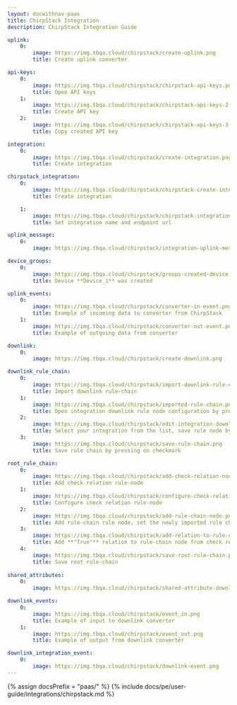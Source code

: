 ```yaml
---
layout: docwithnav-paas 
title: ChirpStack Integration 
description: ChirpStack Integration Guide 

uplink:
    0:
        image: https://img.tbqa.cloud/chirpstack/create-uplink.png
        title: Create uplink converter

api-keys:
    0:
        image: https://img.tbqa.cloud/chirpstack/chirpstack-api-keys.png
        title: Open API keys
    1:
        image: https://img.tbqa.cloud/chirpstack/chirpstack-api-keys-2.png
        title: Create API key
    2:
        image: https://img.tbqa.cloud/chirpstack/chirpstack-api-keys-3.png
        title: Copy created API key

integration:
    0:
        image: https://img.tbqa.cloud/chirpstack/create-integration.png
        title: Create integration

chirpstack_integration:
    0:
        image: https://img.tbqa.cloud/chirpstack/chirpstack-create-integration.png
        title: Create integration

    1:
        image: https://img.tbqa.cloud/chirpstack/chirpstack-integration-created.png
        title: Set integration name and endpoint url

uplink_message:
    0:
        image: https://img.tbqa.cloud/chirpstack/integration-uplink-message-event.png

device_groups:
    0:
        image: https://img.tbqa.cloud/chirpstack/groups-created-device.png
        title: Device **Device_1** was created

uplink_events:
    0:
        image: https://img.tbqa.cloud/chirpstack/converter-in-event.png
        title: Example of incoming data to converter from ChirpStack
    1:
        image: https://img.tbqa.cloud/chirpstack/converter-out-event.png
        title: Example of outgoing data from converter 

downlink:
    0:
        image: https://img.tbqa.cloud/chirpstack/create-downlink.png

downlink_rule_chain:
    0:
        image: https://img.tbqa.cloud/chirpstack/import-downlink-rule-chain.png
        title: Import downlink rule-chain 
    1:
        image: https://img.tbqa.cloud/chirpstack/imported-rule-chain.png
        title: Open integration downlink rule node configuration by pressing on pencil
    2:
        image: https://img.tbqa.cloud/chirpstack/edit-integration-downlink-rule-node.png
        title: Select your integration from the list, save rule node by pressing 
    3:
        image: https://img.tbqa.cloud/chirpstack/save-rule-chain.png
        title: Save rule chain by pressing on checkmark

root_rule_chain:
    0:
        image: https://img.tbqa.cloud/chirpstack/add-check-relation-node.png
        title: Add check relation rule-node
    1:
        image: https://img.tbqa.cloud/chirpstack/configure-check-relation-node.png
        title: Configure check relation rule-node
    2:
        image: https://img.tbqa.cloud/chirpstack/add-rule-chain-node.png
        title: Add rule-chain rule node, set the newly imported rule chain and save it by pressing on pencil icon
    3:
        image: https://img.tbqa.cloud/chirpstack/add-relation-to-rule-chain-node.png
        title: Add **"True"** relation to rule-chain node from check relation rule-node
    4:
        image: https://img.tbqa.cloud/chirpstack/save-root-rule-chain.png
        title: Save root rule-chain
                                
shared_attributes:
    0:
        image: https://img.tbqa.cloud/chirpstack/shared-attribute-downlink.png

downlink_events:
    0:
        image: https://img.tbqa.cloud/chirpstack/event_in.png
        title: Example of input to downlink converter
    1:
        image: https://img.tbqa.cloud/chirpstack/event_out.png
        title: Example of output from downlink converter

downlink_integration_event:
    0:
        image: https://img.tbqa.cloud/chirpstack/downlink-event.png
---
```

{% assign docsPrefix = "paas/" %}
{% include docs/pe/user-guide/integrations/chirpstack.md %}

